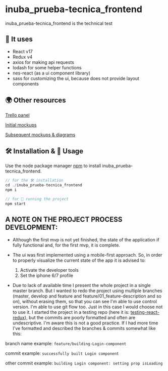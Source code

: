 # inuba_prueba-tecnica_frontend

inuba_prueba-tecnica_frontend is the technical test

## 🧾 It uses

- React v17
- Redux v4
- axios for making api requests
- lodash for some helper functions
- nes-react (as a ui component library)
- sass for customizing the ui, because does not provide layout components

## 🌍 Other resources

[Trello panel](https://trello.com/b/hyuhBJYQ/inubaprueba-tecnica)

[Initial mockups](https://www.figma.com/file/DvI251mQJdwpyWGRWJgn3r/iNuba-frontend?node-id=0%3A1)

[Subsequent mockups & diagrams](https://drive.google.com/file/d/1RmcFIKnk7A1h7taemuNugdHHGXqbEPi3/view?usp=sharing)

## 🛠 Installation & 🚀 Usage

Use the node package manager [npm](https://npmjs.com/) to install inuba_prueba-tecnica_frontend.

```javascript
// for the 🛠 installation
cd ./inuba_prueba-tecnica_frontend
npm i

// for 🚀 running the project
npm start
```

## A NOTE ON THE PROJECT PROCESS DEVELOPMENT:

- Although the first mvp is not yet finished, the state of the application if fully functional and, for the first mvp, it is complete.
- The ui was first implemented using a mobile-first approach. So, in order to properly visualize the current state of the app it is advised to:

  1. Activate the developer tools
  1. Set the iphone 6/7 profile

- Due to lack of available time I present the whole project in a single master branch. But I wanted to redo the project using multiple branches (master, develop and feature and feature/01_feature-description and so on), without erasing them, so that you can see I'm able to use control version. I'm able to use git flow too. Just in this case I would choose not to use it. I started the project in a testing repo (here it is: [testing-react-redux](https://github.com/drzoidberg/testing-react-redux.git)), but the commits are poorly formatted and often are undescriptive. I'm aware this is not a good practice. If I had more time I've formatted and described the branches & commits somewhat like this:

branch name example: `feature/building-Login-component`

commit example: `successfully built Login component`

other commit example: `building Login component: setting prop isLoading`
